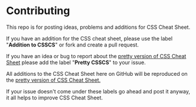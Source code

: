 # Contributing
This repo is for posting ideas, problems and additions for CSS Cheat Sheet.

If you have an addition for the CSS cheat sheet, please use the label "**Addition to CSSCS**" or fork and create a pull request.

If you have an idea or bug to report about the [pretty version of CSS Cheat Sheet](https://admm.co/css-cheat-sheet/) please add the label "**Pretty CSSCS**" to your issue.

All additions to the CSS Cheat Sheet here on GitHub will be reproduced on the [pretty version of CSS Cheat Sheet.](https://admm.co/css-cheat-sheet/)

If your issue doesn't come under these labels go ahead and post it anyway, it all helps to improve CSS Cheat Sheet.
